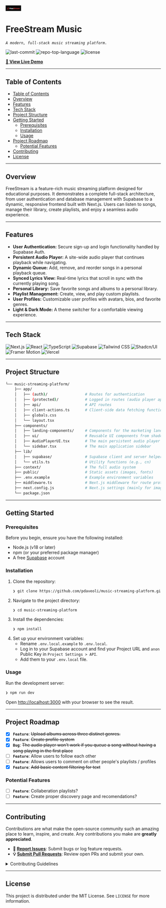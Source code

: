 <p align="left">
   <img src="https://github.com/pdaveoli/music-streaming-platform/blob/main/public/logo.png" alt="logo" width="50px">
</p>
<p align="left"><h1 align="left">FreeStream Music</h1></p>
<p align="left">
    <em><code>A modern, full-stack music streaming platform.</code></em>
</p>
<p align="left">
    <img src="https://img.shields.io/github/last-commit/pdaveoli/music-streaming-platform?style=for-the-badge&logo=git&logoColor=white&color=c70000" alt="last-commit">
    <img src="https://img.shields.io/github/languages/top/pdaveoli/music-streaming-platform?style=for-the-badge&logo=typescript&logoColor=white&color=c70000" alt="repo-top-language">
    <img src="https://img.shields.io/badge/License-MIT-green.svg?style=for-the-badge&color=c70000" alt="license">
</p>
<p align="left">
  <a href="https://music-streaming-platform-two.vercel.app/"><strong>🚀 View Live Demo</strong></a>
</p>

---

##  Table of Contents

- [Table of Contents](#table-of-contents)
- [Overview](#overview)
- [Features](#features)
- [Tech Stack](#tech-stack)
- [Project Structure](#project-structure)
- [Getting Started](#getting-started)
  - [Prerequisites](#prerequisites)
  - [Installation](#installation)
  - [Usage](#usage)
- [Project Roadmap](#project-roadmap)
  - [Potential Features](#potential-features)
- [Contributing](#contributing)
- [License](#license)

---

##  Overview

FreeStream is a feature-rich music streaming platform designed for educational purposes. It demonstrates a complete full-stack architecture, from user authentication and database management with Supabase to a dynamic, responsive frontend built with Next.js. Users can listen to songs, manage their library, create playlists, and enjoy a seamless audio experience.

---

##  Features

-   **User Authentication:** Secure sign-up and login functionality handled by Supabase Auth.
-   **Persistent Audio Player:** A site-wide audio player that continues playback while navigating.
-   **Dynamic Queue:** Add, remove, and reorder songs in a personal playback queue.
-   **Synced Lyrics View:** Real-time lyrics that scroll in sync with the currently playing song.
-   **Personal Library:** Save favorite songs and albums to a personal library.
-   **Playlist Management:** Create, view, and play custom playlists.
-   **User Profiles:** Customizable user profiles with avatars, bios, and favorite genres.
-   **Light & Dark Mode:** A theme switcher for a comfortable viewing experience.

---

##  Tech Stack

![Next.js](https://img.shields.io/badge/Next.js-000000?style=for-the-badge&logo=nextdotjs&logoColor=white)
![React](https://img.shields.io/badge/React-20232A?style=for-the-badge&logo=react&logoColor=61DAFB)
![TypeScript](https://img.shields.io/badge/TypeScript-3178C6?style=for-the-badge&logo=typescript&logoColor=white)
![Supabase](https://img.shields.io/badge/Supabase-3ECF8E?style=for-the-badge&logo=supabase&logoColor=white)
![Tailwind CSS](https://img.shields.io/badge/Tailwind_CSS-06B6D4?style=for-the-badge&logo=tailwindcss&logoColor=white)
![Shadcn/UI](https://img.shields.io/badge/shadcn/ui-000000?style=for-the-badge&logo=shadcnui&logoColor=white)
![Framer Motion](https://img.shields.io/badge/Framer_Motion-0055FF?style=for-the-badge&logo=framer&logoColor=white)
![Vercel](https://img.shields.io/badge/Vercel-000000?style=for-the-badge&logo=vercel&logoColor=white)

---

##  Project Structure

```sh
└── music-streaming-platform/
    ├── app/
    │   ├── (auth)/                 # Routes for authentication
    │   ├── (protected)/            # Logged in routes (audio player app)
    │   ├── api/                    # API routes
    │   ├── client-actions.ts       # Client-side data fetching functions
    │   ├── globals.css
    │   └── layout.tsx
    ├── components/
    │   ├── landing-components/     # Components for the marketing landing page
    │   ├── ui/                     # Reusable UI components from shadcn/ui
    │   ├── AudioPlayerUI.tsx       # The main persistent audio player
    │   └── sidebar.tsx             # The main application sidebar
    ├── lib/
    │   ├── supabase/               # Supabase client and server helpers
    │   └── utils.ts                # Utility functions (e.g., cn)
    ├── context/                    # The full audio system
    ├── public/                     # Static assets (images, fonts)
    ├── .env.example                # Example environment variables
    ├── middleware.ts               # Next.js middleware for route protection
    ├── next.config.js              # Next.js settings (mainly for image routes)
    └── package.json
```

---

##  Getting Started

###  Prerequisites

Before you begin, ensure you have the following installed:
-   Node.js (v18 or later)
-   npm (or your preferred package manager)
-   A free [Supabase](https://supabase.com) account

###  Installation

1.  Clone the repository:
    ```sh
    ❯ git clone https://github.com/pdaveoli/music-streaming-platform.git
    ```
2.  Navigate to the project directory:
    ```sh
    ❯ cd music-streaming-platform
    ```
3.  Install the dependencies:
    ```sh
    ❯ npm install
    ```
4.  Set up your environment variables:
    -   Rename `.env.local.example` to `.env.local`.
    -   Log in to your Supabase account and find your Project URL and `anon` Public Key in `Project Settings > API`.
    -   Add them to your `.env.local` file.

###  Usage

Run the development server:
```sh
❯ npm run dev
```
Open [http://localhost:3000](http://localhost:3000) with your browser to see the result.

---

##  Project Roadmap

-   [x] **`Feature`**: <strike>Upload albums across three distinct genres.</strike>
-   [X] **`Feature`**: <strike>Create profile system</strike>
-   [X] **`Bug`**: <strike>The audio player won't work if you queue a song without having a song playing in the first place </strike>
-   [ ] **`Feature`**: Allow users to follow each other
-   [ ] **`Feature`**: Allows users to comment on other people's playlists / profiles
-   [X] **`Feature`**: <strike>Add basic content filtering for text</strike>

### Potential Features

-   [ ] **`Feature`**: Collaberation playlists?
-   [ ] **`Feature`**: Create proper discovery page and recomendations?

---

##  Contributing

Contributions are what make the open-source community such an amazing place to learn, inspire, and create. Any contributions you make are **greatly appreciated**.

-   **🐛 [Report Issues](https://github.com/pdaveoli/music-streaming-platform/issues)**: Submit bugs or log feature requests.
-   **💡 [Submit Pull Requests](https://github.com/pdaveoli/music-streaming-platform/pulls)**: Review open PRs and submit your own.

<details closed>
<summary>Contributing Guidelines</summary>

1.  **Fork the Repository**: Start by forking the project repository to your GitHub account.
2.  **Create a New Branch**: Always work on a new branch for each feature or bug fix.
    ```sh
    git checkout -b feature/AmazingFeature
    ```
3.  **Make Your Changes**: Develop and test your changes locally.
4.  **Commit Your Changes**: Commit with a clear and descriptive message.
    ```sh
    git commit -m 'Add some AmazingFeature'
    ```
5.  **Push to Your Branch**: Push the changes to your forked repository.
    ```sh
    git push origin feature/AmazingFeature
    ```
6.  **Submit a Pull Request**: Create a PR against the original project repository.
</details>

---

##  License

This project is distributed under the MIT License. See `LICENSE` for more information.

